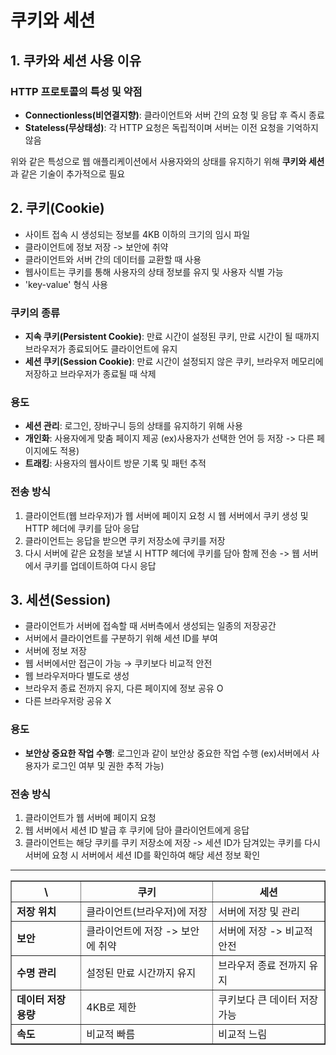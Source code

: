 # 쿠키와 세션

## 1. 쿠카와 세션 사용 이유
### HTTP 프로토콜의 특성 및 약점
- **Connectionless(비연결지향)**: 클라이언트와 서버 간의 요청 및 응답 후 즉시 종료
- **Stateless(무상태성)**: 각 HTTP 요청은 독립적이며 서버는 이전 요청을 기억하지 않음
 
위와 같은 특성으로 웹 애플리케이션에서 사용자와의 상태를 유지하기 위해 **쿠키와 세션**과 같은 기술이 추가적으로 필요

## 2. 쿠키(Cookie)
- 사이트 접속 시 생성되는 정보를 4KB 이하의 크기의 임시 파일
- 클라이언트에 정보 저장 -> 보안에 취약
- 클라이언트와 서버 간의 데이터를 교환할 때 사용
- 웹사이트는 쿠키를 통해 사용자의 상태 정보를 유지 및 사용자 식별 가능
- 'key-value' 형식 사용

### 쿠키의 종류
- **지속 쿠키(Persistent Cookie)**: 만료 시간이 설정된 쿠키, 만료 시간이 될 때까지 브라우저가 종료되어도 클라이언트에 유지
- **세션 쿠키(Session Cookie)**: 만료 시간이 설정되지 않은 쿠키, 브라우저 메모리에 저장하고 브라우저가 종료될 때 삭제

### 용도
- **세션 관리**: 로그인, 장바구니 등의 상태를 유지하기 위해 사용
- **개인화**: 사용자에게 맞춤 페이지 제공 (ex)사용자가 선택한 언어 등 저장 -> 다른 페이지에도 적용)
- **트래킹**: 사용자의 웹사이트 방문 기록 및 패턴 추적

### 전송 방식
1. 클라이언트(웹 브라우저)가 웹 서버에 페이지 요청 시 웹 서버에서 쿠키 생성 및 HTTP 헤더에 쿠키를 담아 응답
2. 클라이언트는 응답을 받으면 쿠키 저장소에 쿠키를 저장
3. 다시 서버에 같은 요청을 보낼 시 HTTP 헤더에 쿠키를 담아 함께 전송 -> 웹 서버에서 쿠키를 업데이트하여 다시 응답
   

## 3. 세션(Session)
- 클라이언트가 서버에 접속할 때 서버측에서 생성되는 일종의 저장공간 
- 서버에서 클라이언트를 구분하기 위해 세션 ID를 부여
- 서버에 정보 저장
- 웹 서버에서만 접근이 가능 → 쿠키보다 비교적 안전
- 웹 브라우저마다 별도로 생성
- 브라우저 종료 전까지 유지, 다른 페이지에 정보 공유 O
- 다른 브라우저랑 공유 X

### 용도
- **보안상 중요한 작업 수행**: 로그인과 같이 보안상 중요한 작업 수행 (ex)서버에서 사용자가 로그인 여부 및 권한 추적 가능)

### **전송 방식**
1. 클라이언트가 웹 서버에 페이지 요청
2. 웹 서버에서 세션 ID 발급 후 쿠키에 담아 클라이언트에게 응답
3. 클라이언트는 해당 쿠키를 쿠키 저장소에 저장 -> 세션 ID가 담겨있는 쿠키를 다시 서버에 요청 시 서버에서 세션 ID를 확인하여 해당 세션 정보 확인
  
---
<table border="1" cellpadding="10" cellspacing="0">
    <thead>
        <tr>
            <th>\</th>
            <th>쿠키</th>
            <th>세션</th>
        </tr>
    </thead>
    <tbody>
        <tr>
            <td><strong>저장 위치</strong></td>
            <td>클라이언트(브라우저)에 저장</td>
            <td>서버에 저장 및 관리</td>
        </tr>
        <tr>
            <td><strong>보안</strong></td>
            <td>클라이언트에 저장 -> 보안에 취약</td>
            <td>서버에 저장 -> 비교적 안전</td>
        </tr>
        <tr>
            <td><strong>수명 관리</strong></td>
            <td>설정된 만료 시간까지 유지</td>
            <td>브라우저 종료 전까지 유지</td>
        </tr>
        <tr>
            <td><strong>데이터 저장 용량</strong></td>
            <td>4KB로 제한</td>
            <td>쿠키보다 큰 데이터 저장 가능</td>
        </tr>
        <tr>
            <td><strong>속도</strong></td>
            <td>비교적 빠름</td>
            <td>비교적 느림</td>
        </tr>
    </tbody>
</table>
